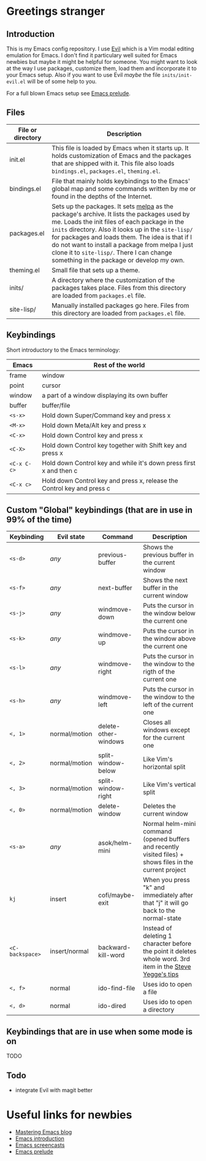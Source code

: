 # Greetings stranger

## Introduction

This is my Emacs config repository. I use [Evil](https://gitorious.org/evil/pages/Home) which is a Vim modal editing emulation for Emacs.
I don't find it particulary well suited for Emacs newbies but maybe it might be helpful for someone.
You might want to look at the way I use packages, customize them, load them and incorporate it to your Emacs setup.
Also if you want to use Evil *maybe* the file `inits/init-evil.el` will be of some help to you.

For a full blown Emacs setup see [Emacs prelude](http://batsov.com/prelude/).

## Files

File or directory       | Description
------------------------|------------------------------------------------------------------------------------------
init.el                 | This file is loaded by Emacs when it starts up. It holds customization of Emacs and the packages that are shipped with it. This file also loads `bindings.el`, `packages.el`, `theming.el`.
bindings.el             | File that mainly holds keybindings to the Emacs' global map and some commands written by me or found in the depths of the Internet.
packages.el             | Sets up the packages. It sets [melpa](http://melpa.org/#/) as the package's archive. It lists the packages used by me. Loads the init files of each package in the `inits` directory. Also it looks up in the `site-lisp/` for packages and loads them. The idea is that if I do not want to install a package from melpa I just clone it to `site-lisp/`. There I can change something in the package or develop my own.
theming.el              | Small file that sets up a theme.
inits/                  | A directory where the customization of the packages takes place. Files from this directory are loaded from `packages.el` file.
site-lisp/              | Manually installed packages go here. Files from this directory are loaded from `packages.el` file.

## Keybindings

Short introductory to the Emacs terminology:

Emacs       | Rest of the world
------------|-----------------------------------------
frame       | window
point       | cursor
window      | a part of a window displaying its own buffer
buffer      | buffer/file
`<s-x>`     | Hold down Super/Command key and press x
`<M-x>`     | Hold down Meta/Alt key and press x
`<C-x>`     | Hold down Control key and press x
`<C-X>`     | Hold down Control key together with Shift key and press x
`<C-x C-c>` | Hold down Control key and while it's down press first x and then c
`<C-x c>`   | Hold down Control key and press x, release the Control key and press c

## Custom "Global" keybindings (that are in use in 99% of the time)

Keybinding      | Evil state    | Command              | Description
----------------|---------------|----------------------|--------------------------------------------------
`<s-d>`         | *any*         | previous-buffer      | Shows the previous buffer in the current window
`<s-f>`         | *any*         | next-buffer          | Shows the next buffer in the current window
`<s-j>`         | *any*         | windmove-down        | Puts the cursor in the window below the current one
`<s-k>`         | *any*         | windmove-up          | Puts the cursor in the window above the current one
`<s-l>`         | *any*         | windmove-right       | Puts the cursor in the window to the rigth of the current one
`<s-h>`         | *any*         | windmove-left        | Puts the cursor in the window to the left of the current one
`<, 1>`         | normal/motion | delete-other-windows | Closes all windows except for the current one
`<, 2>`         | normal/motion | split-window-below   | Like Vim's horizontal split
`<, 3>`         | normal/motion | split-window-right   | Like Vim's vertical split
`<, 0>`         | normal/motion | delete-window        | Deletes the current window
`<s-a>`         | *any*         | asok/helm-mini       | Normal helm-mini command (opened buffers and recently visited files) + shows files in the current project
`kj`            | insert        | cofi/maybe-exit      | When you press "k" and immediately after that "j" it will go back to the normal-state
`<C-backspace>` | insert/normal | backward-kill-word   | Instead of deleting 1 character before the point it deletes whole word. 3rd item in the [Steve Yegge's tips](https://sites.google.com/site/steveyegge2/effective-emacs)
`<, f>`         | normal        | ido-find-file        | Uses ido to open a file
`<, d>`         | normal        | ido-dired            | Uses ido to open a directory

## Keybindings that are in use when some mode is on

TODO


## Todo

* integrate Evil with magit better

# Useful links for newbies

* [Mastering Emacs blog](http://www.masteringemacs.org/)
* [Emacs introduction](http://tuhdo.github.io/)
* [Emacs screencasts](http://emacsrocks.com/)
* [Emacs prelude](http://batsov.com/prelude/)
